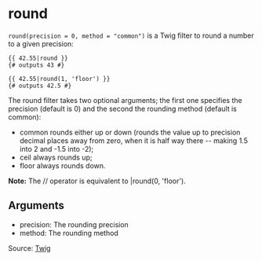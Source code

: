 # round

`round(precision = 0, method = "common")` is a Twig filter to round a number to a given precision:

```twig
{{ 42.55|round }}
{# outputs 43 #}

{{ 42.55|round(1, 'floor') }}
{# outputs 42.5 #}
```

The round filter takes two optional arguments; the first one specifies the precision (default is 0) and the second the rounding method (default is common):

- common rounds either up or down (rounds the value up to precision decimal places away from zero, when it is half way there -- making 1.5 into 2 and -1.5 into -2);
- ceil always rounds up;
- floor always rounds down.

<p class="note"><strong>Note:</strong>
The // operator is equivalent to |round(0, 'floor').
</p>

## Arguments

- precision: The rounding precision
- method: The rounding method

Source: [Twig](https://twig.symfony.com/round)
